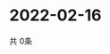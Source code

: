 # 2022-02-16
  共 0条

  <!-- BEGIN -->
  <!-- 最后更新时间Wed Feb 16 2022 22:03:43 GMT+0000 (Coordinated Universal Time) -->
  
  <!-- END -->
  
  